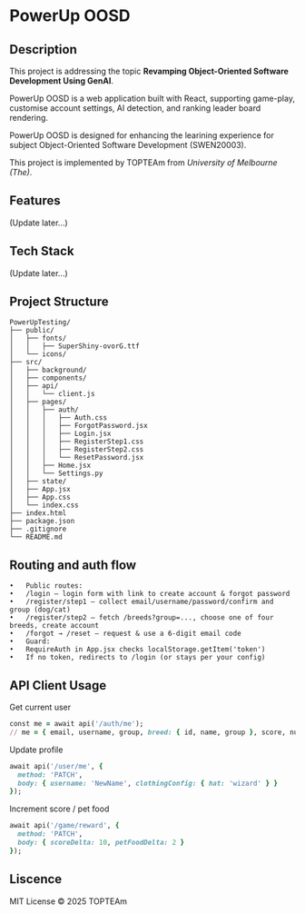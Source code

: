 # PowerUp OOSD



## Description

This project is addressing the topic **Revamping Object-Oriented Software Development Using GenAI**.

PowerUp OOSD is a web application built with React, supporting game-play, customise account settings, AI detection, and ranking leader board rendering.  

PowerUp OOSD is designed for enhancing the learining experience for subject Object-Oriented Software Development (SWEN20003).

This project is implemented by TOPTEAm from *University of Melbourne (The)*. 

## Features
(Update later...)

## Tech Stack
(Update later...)

## Project Structure
```
PowerUpTesting/
├── public/
│   ├── fonts/
│   │   ├── SuperShiny-ovorG.ttf
│   └── icons/
├── src/
│   ├── background/
│   ├── components/
│   ├── api/
│   │   └── client.js
│   ├── pages/
│   │   ├── auth/
│   │   │   ├── Auth.css
│   │   │   ├── ForgotPassword.jsx
│   │   │   ├── Login.jsx
│   │   │   ├── RegisterStep1.css
│   │   │   ├── RegisterStep2.css
│   │   │   └── ResetPassword.jsx
│   │   ├── Home.jsx
│   │   └── Settings.py
│   ├── state/
│   ├── App.jsx
│   ├── App.css
│   └── index.css
├── index.html
├── package.json
├── .gitignore
└── README.md
```

## Routing and auth flow
	•	Public routes:
	•	/login – login form with link to create account & forgot password
	•	/register/step1 – collect email/username/password/confirm and group (dog/cat)
	•	/register/step2 – fetch /breeds?group=..., choose one of four breeds, create account
	•	/forgot → /reset – request & use a 6-digit email code
 	•	Guard:
	•	RequireAuth in App.jsx checks localStorage.getItem('token')
	•	If no token, redirects to /login (or stays per your config)

## API Client Usage 

Get current user
```ruby
const me = await api('/auth/me');
// me = { email, username, group, breed: { id, name, group }, score, numPetFood, clothingConfig }
```
Update profile
```ruby
await api('/user/me', {
  method: 'PATCH',
  body: { username: 'NewName', clothingConfig: { hat: 'wizard' } }
});
```
Increment score / pet food
```ruby
await api('/game/reward', {
  method: 'PATCH',
  body: { scoreDelta: 10, petFoodDelta: 2 }
});
```
## Liscence
MIT License © 2025 TOPTEAm


